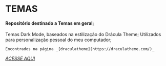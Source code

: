 # TEMAS

#### Repositório destinado a Temas em geral;

Temas Dark Mode, baseados na estilização do Drácula Theme;
Utilizados para personalização pessoal do meu computador;

	Encontrados na página _[draculatheme](https://draculatheme.com/)_

_[ACESSE AQUI](https://ANDREHORMAN1994.github.io)_
